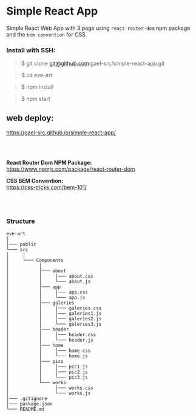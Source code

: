 # Simple React App

Simple React Web App with 3 page using `react-router-dom` npm package and the `bem convention` for CSS.

### Install with SSH:

> $ git clone git@github.com:gael-src/simple-react-app.git

> $ cd eve-art

> $ npm install

> $ npm start

## web deploy:

https://gael-src.github.io/simple-react-app/

</br>
</br>

**React Router Dom NPM Package:** </br>
https://www.npmjs.com/package/react-router-dom

**CSS BEM Convention:** </br>
https://css-tricks.com/bem-101/

</br>
</br>

### Structure

```
eve-art
│
│─── public
└─── src
│     │
│     └─── Components
│           │
│           │─── about
│           │     │─── about.css
│           │     └─── about.js
│           │─── app
│           │     │─── app.css
│           │     └─── app.js
│           │─── galeries
│           │     │─── galeries.css
│           │     │─── galeries1.js
│           │     │─── galeries2.js
│           │     └─── galeries3.js
│           │─── header
│           │     │─── header.css
│           │     └─── header.js
│           │─── home
│           │     │─── home.css
│           │     └─── home.js
│           │─── pics
│           │     │─── pic1.js
│           │     │─── pic2.js
│           │     └─── pic3.js
│           └─── works
│                 │─── works.css
│                 └─── works.js
│─── .gitignore
│─── package.json
└─── README.md
```
